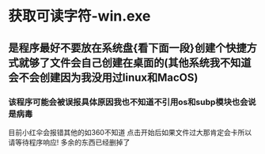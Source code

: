 # 获取可读字符-win.exe
## 是程序最好不要放在系统盘{看下面一段}创建个快捷方式就够了文件会自己创建在桌面的(其他系统我不知道会不会创建因为我没用过linux和MacOS)
### 该程序可能会被误报具体原因我也不知道不引用os和subp模块也会说是病毒
目前小红伞会报错其他的如360不知道
点击开始后如果文件过大那肯定会卡所以请等待程序响应!
多余的东西已经删掉了
